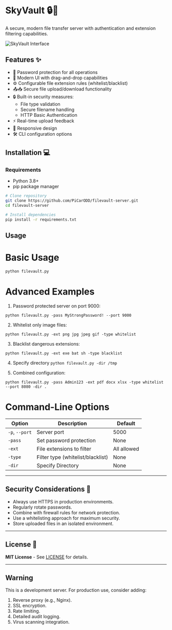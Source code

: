 # SkyVault 🔒📁

A secure, modern file transfer server with authentication and extension filtering capabilities.

![SkyVault Interface](https://github.com/PiCarODD/filevault-server/blob/main/image.png)

## Features ✨
- 🔑 Password protection for all operations
- 🎨 Modern UI with drag-and-drop capabilities
- ⚙️ Configurable file extension rules (whitelist/blacklist)
- 📤📥 Secure file upload/download functionality
- 🔒 Built-in security measures:
  - File type validation
  - Secure filename handling
  - HTTP Basic Authentication
- ⚡️ Real-time upload feedback
- 📱 Responsive design
- 🛠️ CLI configuration options

## Installation 💻

### Requirements
- Python 3.8+
- pip package manager

```bash
# Clone repository
git clone https://github.com/PiCarODD/filevault-server.git
cd filevault-server

# Install dependencies
pip install -r requirements.txt
```

## Usage
# Basic Usage
```python filevault.py```

# Advanced Examples
1. Password protected server on port 9000:

```python filevault.py -pass MyStrongPassword! --port 9000```

2. Whitelist only image files:

```python filevault.py -ext png jpg jpeg gif -type whitelist```

3. Blacklist dangerous extensions:

```python filevault.py -ext exe bat sh -type blacklist```

4. Specify directory
```python filevault.py -dir /tmp```

4. Combined configuration:

```python filevault.py -pass Admin123 -ext pdf docx xlsx -type whitelist --port 8080 -dir .```

# Command-Line Options

| Option        | Description                    | Default |
|---------------|--------------------------------|---------|
| `-p`, `--port` | Server port                   | 5000    |
| `-pass`       | Set password protection        | None    |
| `-ext`        | File extensions to filter      | All allowed |
| `-type`       | Filter type (whitelist/blacklist) | None |
| `-dir`       | Specify Directory | None |

---

## Security Considerations 🔐

- Always use HTTPS in production environments.
- Regularly rotate passwords.
- Combine with firewall rules for network protection.
- Use a whitelisting approach for maximum security.
- Store uploaded files in an isolated environment.

---

## License 📄

**MIT License** - See [LICENSE](LICENSE) for details.

---

## Warning

This is a development server. For production use, consider adding:

1. Reverse proxy (e.g., Nginx).
2. SSL encryption.
3. Rate limiting.
4. Detailed audit logging.
5. Virus scanning integration.



